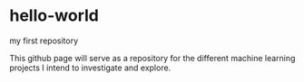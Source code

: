 # hello-world
my first repository

This github page will serve as a repository for the different machine learning projects I intend to investigate and explore.
